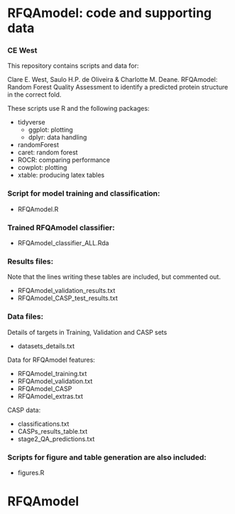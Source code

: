 # RFQAmodel: code and supporting data
### CE West

This repository contains scripts and data for:

Clare E. West, Saulo H.P. de Oliveira & Charlotte M. Deane.
RFQAmodel: Random Forest Quality Assessment to identify a predicted protein structure in the correct
fold.

These scripts use R and the following packages:
- tidyverse 
  - ggplot: plotting
  - dplyr: data handling
- randomForest
- caret: random forest
- ROCR: comparing performance
- cowplot: plotting
- xtable: producing latex tables

### Script for model training and classification:
- RFQAmodel.R

### Trained RFQAmodel classifier:
- RFQAmodel_classifier_ALL.Rda

### Results files:
Note that the lines writing these tables are included, but commented out. 
- RFQAmodel_validation_results.txt
- RFQAmodel_CASP_test_results.txt

### Data files:
Details of targets in Training, Validation and CASP sets
- datasets_details.txt

Data for RFQAmodel features:
- RFQAmodel_training.txt
- RFQAmodel_validation.txt
- RFQAmodel_CASP
- RFQAmodel_extras.txt

CASP data:
- classifications.txt
- CASPs_results_table.txt
- stage2_QA_predictions.txt

### Scripts for figure and table generation are also included:
- figures.R

# RFQAmodel
